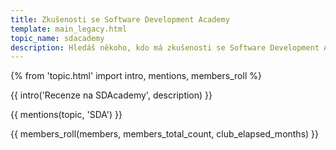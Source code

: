 ```yaml
---
title: Zkušenosti se Software Development Academy
template: main_legacy.html
topic_name: sdacademy
description: Hledáš někoho, kdo má zkušenosti se Software Development Academy? Vyplatí se jejich kurzy?
---
```

{% from 'topic.html' import intro, mentions, members_roll %}

{{ intro('Recenze na SDAcademy', description) }}

{{ mentions(topic, 'SDA') }}

{{ members_roll(members, members_total_count, club_elapsed_months) }}
